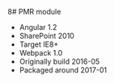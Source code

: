 8# PMR module 

* Angular 1.2
* SharePoint 2010
* Target IE8+
* Webpack 1.0
* Originally build 2016-05
* Packaged around 2017-01

